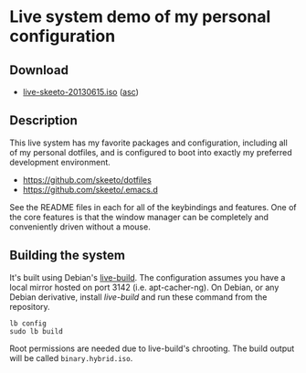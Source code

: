 # Live system demo of my personal configuration

## Download

 * [live-skeeto-20130615.iso](http://nullprogram.s3.amazonaws.com/iso/live-skeeto-20130615.iso)
   ([asc](http://nullprogram.s3.amazonaws.com/iso/live-skeeto-20130615.iso.asc))

## Description

This live system has my favorite packages and configuration, including
all of my personal dotfiles, and is configured to boot into exactly my
preferred development environment.

 * https://github.com/skeeto/dotfiles
 * https://github.com/skeeto/.emacs.d

See the README files in each for all of the keybindings and features.
One of the core features is that the window manager can be completely
and conveniently driven without a mouse.

## Building the system

It's built using Debian's [live-build](http://live.debian.net/). The
configuration assumes you have a local mirror hosted on port 3142
(i.e. apt-cacher-ng). On Debian, or any Debian derivative, install
*live-build* and run these command from the repository.

    lb config
    sudo lb build

Root permissions are needed due to live-build's chrooting. The build
output will be called `binary.hybrid.iso`.
